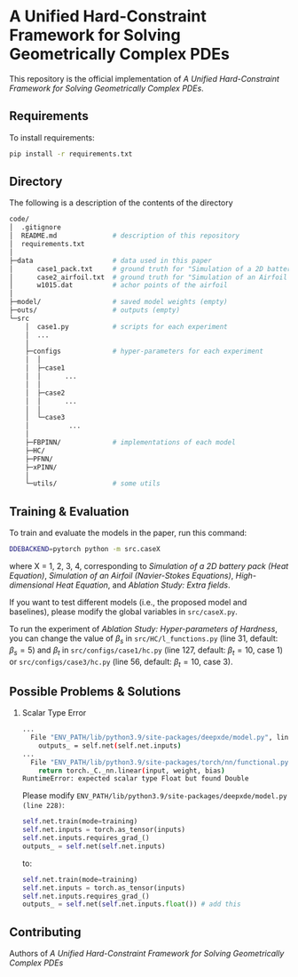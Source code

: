 # A Unified Hard-Constraint Framework for Solving Geometrically Complex PDEs

This repository is the official implementation of *A Unified Hard-Constraint Framework for Solving Geometrically Complex PDEs*. 

## Requirements

To install requirements:

```bash
pip install -r requirements.txt
```

## Directory

The following is a description of the contents of the directory

```bash
code/
│  .gitignore
│  README.md              # description of this repository
│  requirements.txt
│
├─data                    # data used in this paper
│      case1_pack.txt     # ground truth for "Simulation of a 2D battery pack (Heat Equation)"
│      case2_airfoil.txt  # ground truth for "Simulation of an Airfoil (Navier-Stokes Equations)"
│      w1015.dat          # achor points of the airfoil
│
├─model/                  # saved model weights (empty)
├─outs/                   # outputs (empty)
└─src
    │  case1.py           # scripts for each experiment 
    │  ...
    │
    ├─configs             # hyper-parameters for each experiment 
    │  │
    │  ├─case1
    │  │      ...
    │  │
    │  ├─case2
    │  │      ...
    │  │
    │  └─case3
    │          ...
    │
    ├─FBPINN/             # implementations of each model 
    ├─HC/
    ├─PFNN/
    ├─xPINN/
    │
    └─utils/              # some utils
```

## Training & Evaluation

To train and evaluate the models in the paper, run this command:

```bash
DDEBACKEND=pytorch python -m src.caseX 
```

where X = 1, 2, 3, 4, corresponding to *Simulation of a 2D battery pack (Heat Equation)*, *Simulation of an Airfoil (Navier-Stokes Equations)*, *High-dimensional Heat Equation*, and *Ablation Study: Extra fields*.

If you want to test different models (i.e., the proposed model and baselines), please modify the global variables in `src/caseX.py`.

To run the experiment of *Ablation Study: Hyper-parameters of Hardness*, you can change the value of $\beta_s$ in `src/HC/l_functions.py` (line 31, default: $\beta_s=5$) and $\beta_t$ in `src/configs/case1/hc.py` (line 127, default: $\beta_t=10$, case 1) or `src/configs/case3/hc.py` (line 56, default: $\beta_t=10$, case 3).

## Possible Problems & Solutions

1. Scalar Type Error

   ```bash
   ...
     File "ENV_PATH/lib/python3.9/site-packages/deepxde/model.py", line 228, in outputs_losses
       outputs_ = self.net(self.net.inputs)
   ...
     File "ENV_PATH/lib/python3.9/site-packages/torch/nn/functional.py", line 1848, in linear
       return torch._C._nn.linear(input, weight, bias)
   RuntimeError: expected scalar type Float but found Double
   ```

   Please modify `ENV_PATH/lib/python3.9/site-packages/deepxde/model.py (line 228)`:

   ```python
   self.net.train(mode=training)
   self.net.inputs = torch.as_tensor(inputs)
   self.net.inputs.requires_grad_()
   outputs_ = self.net(self.net.inputs)
   ```

   to:

   ```python
   self.net.train(mode=training)
   self.net.inputs = torch.as_tensor(inputs)
   self.net.inputs.requires_grad_()
   outputs_ = self.net(self.net.inputs.float()) # add this
   ```


## Contributing

Authors of  *A Unified Hard-Constraint Framework for Solving Geometrically Complex PDEs*

